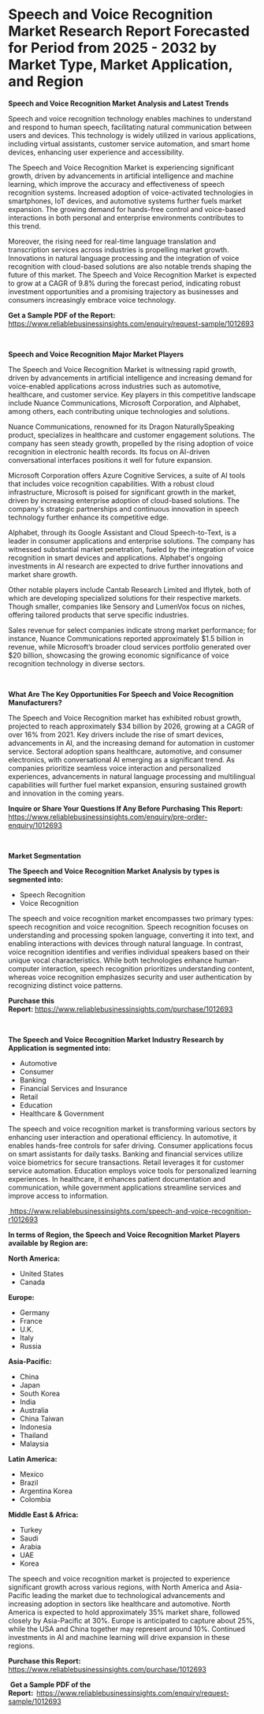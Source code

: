 <p><h1>Speech and Voice Recognition Market Research Report Forecasted for Period from 2025 -  2032 by Market Type, Market Application, and Region</h1></p><p><strong>Speech and Voice Recognition Market Analysis and Latest Trends</strong></p>
<p><p>Speech and voice recognition technology enables machines to understand and respond to human speech, facilitating natural communication between users and devices. This technology is widely utilized in various applications, including virtual assistants, customer service automation, and smart home devices, enhancing user experience and accessibility.</p><p>The Speech and Voice Recognition Market is experiencing significant growth, driven by advancements in artificial intelligence and machine learning, which improve the accuracy and effectiveness of speech recognition systems. Increased adoption of voice-activated technologies in smartphones, IoT devices, and automotive systems further fuels market expansion. The growing demand for hands-free control and voice-based interactions in both personal and enterprise environments contributes to this trend.</p><p>Moreover, the rising need for real-time language translation and transcription services across industries is propelling market growth. Innovations in natural language processing and the integration of voice recognition with cloud-based solutions are also notable trends shaping the future of this market. The Speech and Voice Recognition Market is expected to grow at a CAGR of 9.8% during the forecast period, indicating robust investment opportunities and a promising trajectory as businesses and consumers increasingly embrace voice technology.</p></p>
<p><strong>Get a Sample PDF of the Report:&nbsp;</strong> <a href="https://www.reliablebusinessinsights.com/enquiry/request-sample/1012693?utm_campaign=3172&utm_medium=2&utm_source=Github&utm_content=ia&utm_term=16042025&utm_id=speech-and-voice-recognition">https://www.reliablebusinessinsights.com/enquiry/request-sample/1012693</a></p>
<p>&nbsp;</p>
<p><strong>Speech and Voice Recognition Major Market Players</strong></p>
<p><p>The Speech and Voice Recognition Market is witnessing rapid growth, driven by advancements in artificial intelligence and increasing demand for voice-enabled applications across industries such as automotive, healthcare, and customer service. Key players in this competitive landscape include Nuance Communications, Microsoft Corporation, and Alphabet, among others, each contributing unique technologies and solutions.</p><p>Nuance Communications, renowned for its Dragon NaturallySpeaking product, specializes in healthcare and customer engagement solutions. The company has seen steady growth, propelled by the rising adoption of voice recognition in electronic health records. Its focus on AI-driven conversational interfaces positions it well for future expansion.</p><p>Microsoft Corporation offers Azure Cognitive Services, a suite of AI tools that includes voice recognition capabilities. With a robust cloud infrastructure, Microsoft is poised for significant growth in the market, driven by increasing enterprise adoption of cloud-based solutions. The company's strategic partnerships and continuous innovation in speech technology further enhance its competitive edge.</p><p>Alphabet, through its Google Assistant and Cloud Speech-to-Text, is a leader in consumer applications and enterprise solutions. The company has witnessed substantial market penetration, fueled by the integration of voice recognition in smart devices and applications. Alphabet's ongoing investments in AI research are expected to drive further innovations and market share growth.</p><p>Other notable players include Cantab Research Limited and Iflytek, both of which are developing specialized solutions for their respective markets. Though smaller, companies like Sensory and LumenVox focus on niches, offering tailored products that serve specific industries.</p><p>Sales revenue for select companies indicate strong market performance; for instance, Nuance Communications reported approximately $1.5 billion in revenue, while Microsoft’s broader cloud services portfolio generated over $20 billion, showcasing the growing economic significance of voice recognition technology in diverse sectors.</p></p>
<p>&nbsp;</p>
<p><strong>What Are The Key Opportunities For Speech and Voice Recognition Manufacturers?</strong></p>
<p><p>The Speech and Voice Recognition market has exhibited robust growth, projected to reach approximately $34 billion by 2026, growing at a CAGR of over 16% from 2021. Key drivers include the rise of smart devices, advancements in AI, and the increasing demand for automation in customer service. Sectoral adoption spans healthcare, automotive, and consumer electronics, with conversational AI emerging as a significant trend. As companies prioritize seamless voice interaction and personalized experiences, advancements in natural language processing and multilingual capabilities will further fuel market expansion, ensuring sustained growth and innovation in the coming years.</p></p>
<p><strong>Inquire or Share Your Questions If Any Before Purchasing This Report:</strong> <a href="https://www.reliablebusinessinsights.com/enquiry/pre-order-enquiry/1012693?utm_campaign=3172&utm_medium=2&utm_source=Github&utm_content=ia&utm_term=16042025&utm_id=speech-and-voice-recognition">https://www.reliablebusinessinsights.com/enquiry/pre-order-enquiry/1012693</a></p>
<p>&nbsp;</p>
<p><strong>Market Segmentation</strong></p>
<p><strong>The Speech and Voice Recognition Market Analysis by types is segmented into:</strong></p>
<p><ul><li>Speech Recognition</li><li>Voice Recognition</li></ul></p>
<p><p>The speech and voice recognition market encompasses two primary types: speech recognition and voice recognition. Speech recognition focuses on understanding and processing spoken language, converting it into text, and enabling interactions with devices through natural language. In contrast, voice recognition identifies and verifies individual speakers based on their unique vocal characteristics. While both technologies enhance human-computer interaction, speech recognition prioritizes understanding content, whereas voice recognition emphasizes security and user authentication by recognizing distinct voice patterns.</p></p>
<p><strong>Purchase this Report:&nbsp;</strong><a href="https://www.reliablebusinessinsights.com/purchase/1012693?utm_campaign=3172&utm_medium=2&utm_source=Github&utm_content=ia&utm_term=16042025&utm_id=speech-and-voice-recognition">https://www.reliablebusinessinsights.com/purchase/1012693</a></p>
<p>&nbsp;</p>
<p><strong>The Speech and Voice Recognition Market Industry Research by Application is segmented into:</strong></p>
<p><ul><li>Automotive</li><li>Consumer</li><li>Banking</li><li>Financial Services and Insurance</li><li>Retail</li><li>Education</li><li>Healthcare & Government</li></ul></p>
<p><p>The speech and voice recognition market is transforming various sectors by enhancing user interaction and operational efficiency. In automotive, it enables hands-free controls for safer driving. Consumer applications focus on smart assistants for daily tasks. Banking and financial services utilize voice biometrics for secure transactions. Retail leverages it for customer service automation. Education employs voice tools for personalized learning experiences. In healthcare, it enhances patient documentation and communication, while government applications streamline services and improve access to information.</p></p>
<p><a href="https://www.reliablebusinessinsights.com/speech-and-voice-recognition-r1012693?utm_campaign=3172&utm_medium=2&utm_source=Github&utm_content=ia&utm_term=16042025&utm_id=speech-and-voice-recognition">&nbsp;https://www.reliablebusinessinsights.com/speech-and-voice-recognition-r1012693</a></p>
<p><strong>In terms of Region, the Speech and Voice Recognition Market Players available by Region are:</strong></p>
<p>
    <p> <strong> North America: </strong>
        <ul>
            <li>United States</li>
            <li>Canada</li>
        </ul>
        </p> 
    <p> <strong> Europe: </strong>
        <ul>
            <li>Germany</li>
            <li>France</li>
            <li>U.K.</li>
            <li>Italy</li>
            <li>Russia</li>
        </ul>
        </p> 
    <p> <strong> Asia-Pacific: </strong>
        <ul>
            <li>China</li>
            <li>Japan</li>
            <li>South Korea</li>
            <li>India</li>
            <li>Australia</li>
            <li>China Taiwan</li>
            <li>Indonesia</li>
            <li>Thailand</li>
            <li>Malaysia</li>
        </ul>
        </p> 
    <p> <strong> Latin America: </strong>
        <ul>
            <li>Mexico</li>
            <li>Brazil</li>
            <li>Argentina Korea</li>
            <li>Colombia</li>
        </ul>
        </p> 
    <p> <strong> Middle East & Africa: </strong>
        <ul>
            <li>Turkey</li>
            <li>Saudi</li>
            <li>Arabia</li>
            <li>UAE</li>
            <li>Korea</li>
        </ul>
    </p>
    </p>
<p><p>The speech and voice recognition market is projected to experience significant growth across various regions, with North America and Asia-Pacific leading the market due to technological advancements and increasing adoption in sectors like healthcare and automotive. North America is expected to hold approximately 35% market share, followed closely by Asia-Pacific at 30%. Europe is anticipated to capture about 25%, while the USA and China together may represent around 10%. Continued investments in AI and machine learning will drive expansion in these regions.</p></p>
<p><strong>Purchase this Report: </strong><a href="https://www.reliablebusinessinsights.com/purchase/1012693?utm_campaign=3172&utm_medium=2&utm_source=Github&utm_content=ia&utm_term=16042025&utm_id=speech-and-voice-recognition">https://www.reliablebusinessinsights.com/purchase/1012693</a></p>
<p>&nbsp;<strong>Get a Sample PDF of the Report:&nbsp;&nbsp;</strong><a href="https://www.reliablebusinessinsights.com/enquiry/request-sample/1012693?utm_campaign=3172&utm_medium=2&utm_source=Github&utm_content=ia&utm_term=16042025&utm_id=speech-and-voice-recognition">https://www.reliablebusinessinsights.com/enquiry/request-sample/1012693</a></p>
<p><strong></strong></p>
<p><p></p><p></p><p></p></p>